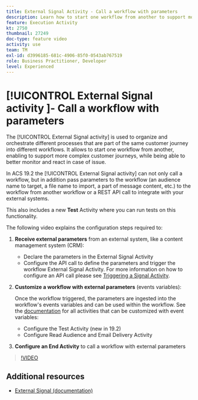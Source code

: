 ```yaml
---
title: External Signal Activity - Call a workflow with parameters
description: Learn how to start one workflow from another to support more complex customer journeys, while being able to better monitor and react to issues.
feature: Execution Activity
kt: 2750
thumbnail: 27249
doc-type: feature video
activity: use
team: TM
exl-id: d3996185-681c-4906-85f0-0543ab767519
role: Business Practitioner, Developer
level: Experienced
---
```

# [!UICONTROL External Signal activity ]- Call a workflow with parameters

The [!UICONTROL External Signal activity] is used to organize and orchestrate different processes that are part of the same customer journey into different workflows. It allows to start one workflow from another, enabling to support more complex customer journeys, while being able to better monitor and react in case of issue.

In ACS 19.2 the [!UICONTROL External Signal activity] can not only call a workflow, but in addition pass parameters to the workflow (an audience name to target, a file name to import, a part of message content, etc.) to the workflow from another workflow or a REST API call to integrate with your external systems.

This also includes a new **Test** Activity where you can run tests on this functionality.

The following video explains the configuration steps required to:

1. **Receive external parameters** from an external system, like a content management system (CRM):

   * Declare the parameters in the External Signal Activity
   * Configure the API call to define the parameters and trigger the workflow External Signal Activity. For more information on how to configure an API call please see [Triggering a Signal Activity](https://docs.campaign.adobe.com/doc/standard/en/api/ACS_API.html#triggering-a-signal-activity).
  
1. **Customize a workflow with external parameters** (events variables):

   Once the workflow triggered, the parameters are ingested into the workflow's events variables and can be used within the workflow. See the [documentation](https://helpx.adobe.com/campaign/standard/automating/using/calling-a-workflow-with-external-parameters.html) for all activities that can be customized with event variables:

   * Configure the Test Activity (new in 19.2)
   * Configure Read Audience and Email Delivery Activity
  
1. **Configure an End Activity** to call a workflow with external parameters

>[!VIDEO](https://video.tv.adobe.com/v/27249/?quality=12)

## Additional resources

* [External Signal (documentation)](https://experienceleague.adobe.com/docs/campaign-standard/using/managing-processes-and-data/calling-workflow-external-parameters/calling-a-workflow-with-external-parameters.html)
